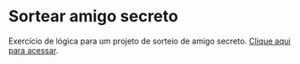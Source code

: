 # Sortear amigo secreto

Exercício de lógica para um projeto de sorteio de amigo secreto. [Clique aqui para acessar](https://rmarinho80.github.io/sortear-amigo-secreto/).
